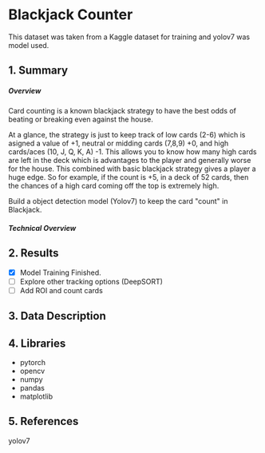 # Blackjack Counter
This dataset was taken from a Kaggle dataset for training and yolov7 was model used.  

## 1. Summary 

##### Overview
Card counting is a known blackjack strategy to have the best odds of beating or breaking even against the house.

At a glance, the strategy is just to keep track of low cards (2-6) which is asigned a value of +1, neutral or midding cards (7,8,9) +0, and high cards/aces (10, J, Q, K, A) -1. This allows you to know how many high cards are left in the deck which is advantages to the player and generally worse for the house. This combined with basic blackjack strategy gives a player a huge edge. So for example, if the count is +5, in a deck of 52 cards, then the chances of a high card coming off the top is extremely high. 

Build a object detection model (Yolov7) to keep the card "count" in Blackjack.

##### Technical Overview


## 2. Results
- [x] Model Training Finished. 
- [ ] Explore other tracking options (DeepSORT)
- [ ] Add ROI and count cards

## 3. Data Description

  
## 4. Libraries
- pytorch
- opencv
- numpy
- pandas
- matplotlib


## 5. References
yolov7

